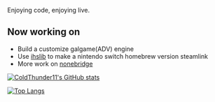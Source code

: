 Enjoying code, enjoying live.  
## Now working on
+ Build a customize galgame(ADV) engine 
+ Use [ihslib](https://github.com/mariotaku/ihslib) to make a nintendo switch homebrew version steamlink  
+ More work on [nonebridge](https://github.com/ColdThunder11/nonebridge)


[![ColdThunder11's GitHub stats](https://github-readme-stats.vercel.app/api?username=ColdThunder11)](https://github.com/anuraghazra/github-readme-stats)   
   
[![Top Langs](https://github-readme-stats.vercel.app/api/top-langs/?username=ColdThunder11&layout=compact)](https://github.com/anuraghazra/github-readme-stats)

<!--
**ColdThunder11/ColdThunder11** is a ✨ _special_ ✨ repository because its `README.md` (this file) appears on your GitHub profile.

Here are some ideas to get you started:

- 🔭 I’m currently working on ...
- 🌱 I’m currently learning ...
- 👯 I’m looking to collaborate on ...
- 🤔 I’m looking for help with ...
- 💬 Ask me about ...
- 📫 How to reach me: ...
- 😄 Pronouns: ...
- ⚡ Fun fact: ...
-->
